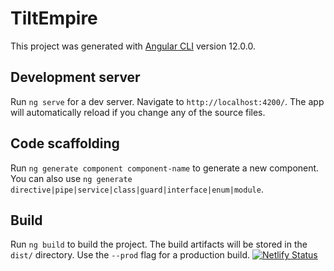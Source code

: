 # TiltEmpire

This project was generated with [Angular CLI](https://github.com/angular/angular-cli) version 12.0.0.

## Development server

Run `ng serve` for a dev server. Navigate to `http://localhost:4200/`. The app will automatically reload if you change any of the source files.

## Code scaffolding

Run `ng generate component component-name` to generate a new component. You can also use `ng generate directive|pipe|service|class|guard|interface|enum|module`.

## Build

Run `ng build` to build the project. The build artifacts will be stored in the `dist/` directory. Use the `--prod` flag for a production build.
[![Netlify Status](https://api.netlify.com/api/v1/badges/d6706a6b-2d7e-4825-85ac-c4b22e20b682/deploy-status)](https://app.netlify.com/sites/tilt-empire/deploys)
